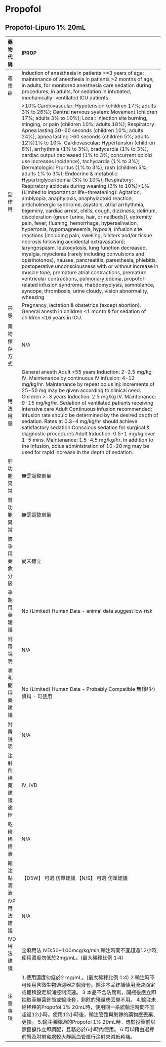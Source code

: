 # Propofol

## Propofol-Lipuro 1% 20mL

| 藥物代碼 | IPROP |
| :--- | :--- |
| 適應症 | Induction of anesthesia in patients &gt;=3 years of age; maintenance of anesthesia in patients &gt;2 months of age; in adults, for monitored anesthesia care sedation during procedures; in adults, for sedation in intubated, mechanically-ventilated ICU patients. |
| 副作用 | &gt;10%:Cardiovascular: Hypotension \(children 17%; adults 3% to 26%\); Central nervous system: Movement \(children 17%; adults 3% to 10%\); Local: Injection site burning, stinging, or pain \(children 10%; adults 18%\); Respiratory: Apnea lasting 30-60 seconds \(children 10%; adults 24%\), apnea lasting &gt;60 seconds \(children 5%; adults 12%\)1% to 10%: Cardiovascular: Hypertension \(children 8%\), arrhythmia \(1% to 3%\), bradycardia \(1% to 3%\), cardiac output decreased \(1% to 3%; concurrent opioid use increases incidence\), tachycardia \(1% to 3%\); Dermatologic: Pruritus \(1% to 3%\), rash \(children 5%; adults 1% to 3%\);                     Endocrine & metabolic: Hypertriglyceridemia \(3% to 10%\); Respiratory: Respiratory acidosis during weaning \(3% to 10%\)&lt;1% \(Limited to important or life-threatening\): Agitation, amblyopia, anaphylaxis, anaphylactoid reaction, anticholinergic syndrome, asystole, atrial arrhythmia, bigeminy, cardiac arrest, chills, cough, dizziness, delirium, discoloration \(green \[urine, hair, or nailbeds\]\), extremity pain, fever, flushing, hemorrhage, hypersalivation, hypertonia, hypomagnesemia, hypoxia, infusion site reactions \(including pain, swelling, blisters and/or tissue necrosis following accidental extravasation\); laryngospasm, leukocytosis, lung function decreased, myalgia, myoclonia \(rarely including convulsions and opisthotonos\), nausea, pancreatitis, paresthesia, phlebitis, postoperative unconsciousness with or without increase in muscle tone, premature atrial contractions, premature ventricular contractions, pulmonary edema, propofol-related infusion syndrome, rhabdomyolysis, somnolence, syncope, thrombosis, urine cloudy, vision abnormality, wheezing |
| 禁忌 | Pregnancy, lactation & obstetrics \(except abortion\). General anesth in children &lt;1 month & for sedation of children &lt;16 years in ICU. |
| 藥物保存方式 | N/A |
| 用法用量 | General anesth Adult &lt;55 years Induction: 2-2.5 mg/kg IV. Maintenance by continuous IV infusion: 4-12 mg/kg/hr. Maintenance by repeat bolus inj: increments of 25-50 mg may be given according to clinical need. Children &gt;=3 years Induction: 2.5 mg/kg IV. Maintenance: 9-15 mg/kg/hr. Sedation of ventilated patients receiving intensive care Adult Continuous infusion recommended; infusion rate should be determined by the desired depth of sedation. Rates at 0.3-4 mg/kg/hr should achieve satisfactory sedation Conscious sedation for surgical & diagnostic procedures Adult Induction: 0.5-1 mg/kg over 1-5 mins. Maintenance: 1.5-4.5 mg/kg/hr. In addition to the infusion, bolus administration of 10-20 mg may be used for rapid increase in the depth of sedation. |
| 肝功能異常 | 無需調整劑量 |
| 腎功能異常 | 無需調整劑量 |
| 懷孕用藥危分級 | 尚未確立 |
| 孕期用藥建議 | No \(Limited\) Human Data - animal data suggest low risk |
| 附帶說明 | N/A |
| 哺乳期用藥建議 | No \(Limited\) Human Data - Probably Compatible 無\(很少\)資料 - 可使用 |
| 附帶說明 | N/A |
| 注射劑給藥建議途徑 | IV, IVD |
| 乾粉稀釋液 | N/A |
| 輸注點滴液 | 【D5W】 可選 仿單建議  【N/S】 可選 仿單建議 |
| IVP 用法建議 | N/A |
| IVD 用法建議 | 全麻用法 IVD:50~100mcg/kg/min,輸注時間不宜超過12小時,使用濃度勿低於2mg/mL。\(最大稀釋比例 1:4\) |
| 注意事項 | 1.使用濃度勿低於2 mg/mL。\(最大稀釋比例 1:4\) 2.輸注時不可使用含微生物過濾器之輸液套。輸注本品建議使用流速滴定或體積設定幫浦控制流速。 3.本品不含防腐劑，開瓶後應立即抽取至無菌針筒或輸液套，剩餘的殘量應丟棄不用。 4.輸注未經稀釋的Propofol 1% 20mL時，使用同一系統輸注時間不宜超過12小時。使用12小時後，輸注管路與剩餘的藥物應丟棄、更換。 5.輸注稀釋過的Propofol 1% 20mL時，應於投藥前以無菌操作立即調配，且務必於6小時內使用。 6.可以藉由選擇前臂及肘前窩處較大靜脈血管進行注射來減低疼痛。 |

